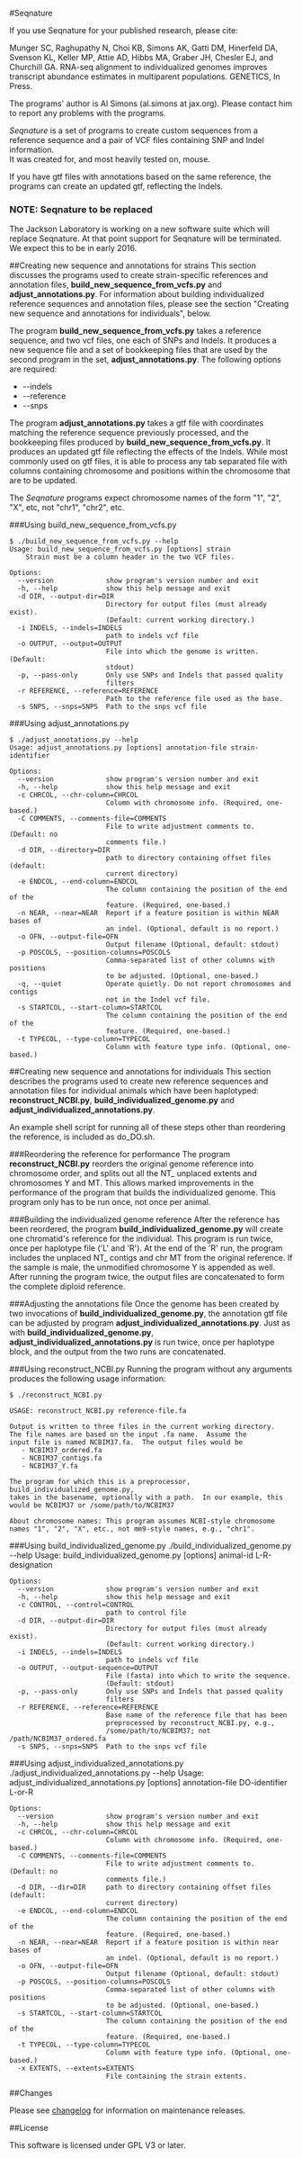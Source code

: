 #Seqnature

If you use Seqnature for your published research, please cite:

Munger SC, Raghupathy N, Choi KB, Simons AK, Gatti DM, Hinerfeld DA, Svenson KL, 
Keller MP, Attie AD, Hibbs MA, Graber JH, Chesler EJ, and Churchill GA. 
RNA-seq alignment to individualized genomes improves transcript abundance 
estimates in multiparent populations. GENETICS, In Press. 

The programs' author is Al Simons (al.simons at jax.org).  Please contact him
to report any problems with the programs.

_Seqnature_ is a set of programs to create custom sequences from a reference 
sequence and a pair of VCF files containing SNP and Indel information.  
It was created for, and most heavily tested on, mouse.

If you have gtf files with annotations based on the same reference, the
programs can create an updated gtf, reflecting the Indels.

### NOTE: Seqnature to be replaced

The Jackson Laboratory is working on a new software suite which will replace
Seqnature.  At that point support for Seqnature will be terminated.  We expect
this to be in early 2016.

##Creating new sequence and annotations for strains
This section discusses the programs used to create strain-specific references
and annotation files, __build_new_sequence_from_vcfs.py__ and
__adjust_annotations.py__.  For information about building individualized
reference sequences and annotation files, please see the section
"Creating new sequence and annotations for individuals", below.

The program __build_new_sequence_from_vcfs.py__ takes a reference sequence, 
and two vcf files, one each of SNPs and Indels.  It produces a new
sequence file and a set of bookkeeping files that are used by the second
program in the set, __adjust_annotations.py__.  The following options are
required:
* --indels
* --reference
* --snps

The program __adjust_annotations.py__ takes a gtf file with coordinates matching
the reference sequence previously processed, and the bookkeeping files produced
by __build_new_sequence_from_vcfs.py__.  It produces an updated gtf file reflecting
the effects of the Indels.  While most commonly used on gtf files, it is able 
to process any tab separated file with columns containing chromosome and 
positions within the chromosome that are to be updated.

The _Seqnature_ programs expect chromosome names of the form "1", "2", "X", etc,
not "chr1", "chr2", etc.

###Using build_new_sequence_from_vcfs.py

    $ ./build_new_sequence_from_vcfs.py --help
    Usage: build_new_sequence_from_vcfs.py [options] strain
        Strain must be a column header in the two VCF files.

    Options:
      --version             show program's version number and exit
      -h, --help            show this help message and exit
      -d DIR, --output-dir=DIR
                            Directory for output files (must already exist).
                            (Default: current working directory.)
      -i INDELS, --indels=INDELS
                            path to indels vcf file
      -o OUTPUT, --output=OUTPUT
                            File into which the genome is written. (Default:
                            stdout)
      -p, --pass-only       Only use SNPs and Indels that passed quality
                            filters
      -r REFERENCE, --reference=REFERENCE
                            Path to the reference file used as the base.
      -s SNPS, --snps=SNPS  Path to the snps vcf file

###Using adjust_annotations.py

    $ ./adjust_annotations.py --help
    Usage: adjust_annotations.py [options] annotation-file strain-identifier

    Options:
      --version             show program's version number and exit
      -h, --help            show this help message and exit
      -c CHRCOL, --chr-column=CHRCOL
                            Column with chromosome info. (Required, one-based.)
      -C COMMENTS, --comments-file=COMMENTS
                            File to write adjustment comments to. (Default: no
                            comments file.)
      -d DIR, --directory=DIR
                            path to directory containing offset files (default:
                            current directory)
      -e ENDCOL, --end-column=ENDCOL
                            The column containing the position of the end of the
                            feature. (Required, one-based.)
      -n NEAR, --near=NEAR  Report if a feature position is within NEAR bases of
                            an indel. (Optional, default is no report.)
      -o OFN, --output-file=OFN
                            Output filename (Optional, default: stdout)
      -p POSCOLS, --position-columns=POSCOLS
                            Comma-separated list of other columns with positions
                            to be adjusted. (Optional, one-based.)
      -q, --quiet           Operate quietly. Do not report chromosomes and contigs
                            not in the Indel vcf file.
      -s STARTCOL, --start-column=STARTCOL
                            The column containing the position of the end of the
                            feature. (Required, one-based.)
      -t TYPECOL, --type-column=TYPECOL
                            Column with feature type info. (Optional, one-based.)

##Creating new sequence and annotations for individuals
This section describes the programs used to create new reference sequences and 
annotation files for individual animals which have been haplotyped: 
__reconstruct_NCBI.py__, __build_individualized_genome.py__ and
__adjust_individualized_annotations.py__.

An example shell script for running all of these steps other than reordering the
reference, is included as do_DO.sh.

###Reordering the reference for performance
The program __reconstruct_NCBI.py__ reorders the original genome reference into 
chromosome order, and splits out all the NT_ unplaced extents and chromosomes Y 
and MT.  This allows marked improvements in the performance of the program that 
builds the individualized genome.  This program only has to be run once, not
once per animal.

###Building the individualized genome reference
After the reference has been reordered, the program __build_individualized_genome.py__
will create one chromatid's reference for the individual.  This program is run twice,
once per haplotype file ('L' and 'R').  At the end of the 'R' run, the program
includes the unplaced NT_ contigs
and chr MT from the original reference.  If the sample is male, 
the unmodified chromosome Y is appended as well.  After running the program twice,
the output files are concatenated to form the complete diploid reference.

###Adjusting the annotations file
Once the genome has been created by two invocations of __build_individualized_genome.py__,
the annotation gtf file can be adjusted by program __adjust_individualized_annotations.py__.
Just as with __build_individualized_genome.py__, __adjust_individualized_annotations.py__ is
run twice, once per haplotype block, and the output from the two runs are concatenated.

###Using reconstruct_NCBI.py
Running the program without any arguments produces the following usage information:

    $ ./reconstruct_NCBI.py
    
    USAGE: reconstruct_NCBI.py reference-file.fa

    Output is written to three files in the current working directory.
    The file names are based on the input .fa name.  Assume the
    input file is named NCBIM37.fa.  The output files would be
       - NCBIM37_ordered.fa
       - NCBIM37_contigs.fa
       - NCBIM37_Y.fa

    The program for which this is a preprocessor, build_individualized_genome.py,
    takes in the basename, optionally with a path.  In our example, this 
    would be NCBIM37 or /some/path/to/NCBIM37

    About chromosome names: This program assumes NCBI-style chromosome
    names "1", "2", "X", etc., not mm9-style names, e.g., "chr1".

###Using build_individualized_genome.py
    ./build_individualized_genome.py --help
    Usage: build_individualized_genome.py [options] animal-id L-R-designation

    Options:
      --version             show program's version number and exit
      -h, --help            show this help message and exit
      -c CONTROL, --control=CONTROL
                            path to control file
      -d DIR, --output-dir=DIR
                            Directory for output files (must already exist).
                            (Default: current working directory.)
      -i INDELS, --indels=INDELS
                            path to indels vcf file
      -o OUTPUT, --output-sequence=OUTPUT
                            File (fasta) into which to write the sequence.
                            (Default: stdout)
      -p, --pass-only       Only use SNPs and Indels that passed quality
                            filters
      -r REFERENCE, --reference=REFERENCE
                            Base name of the reference file that has been
                            preprocessed by reconstruct_NCBI.py, e.g.,
                            /some/path/to/NCBIM37; not /path/NCBIM37_ordered.fa
      -s SNPS, --snps=SNPS  Path to the snps vcf file

###Using adjust_individualized_annotations.py
    ./adjust_individualized_annotations.py --help
    Usage: adjust_individualized_annotations.py [options] annotation-file DO-identifier L-or-R

    Options:
      --version             show program's version number and exit
      -h, --help            show this help message and exit
      -c CHRCOL, --chr-column=CHRCOL
                            Column with chromosome info. (Required, one-based.)
      -C COMMENTS, --comments-file=COMMENTS
                            File to write adjustment comments to. (Default: no
                            comments file.)
      -d DIR, --dir=DIR     path to directory containing offset files (default:
                            current directory)
      -e ENDCOL, --end-column=ENDCOL
                            The column containing the position of the end of the
                            feature. (Required, one-based.)
      -n NEAR, --near=NEAR  Report if a feature position is within near bases of
                            an indel. (Optional, default is no report.)
      -o OFN, --output-file=OFN
                            Output filename (Optional, default: stdout)
      -p POSCOLS, --position-columns=POSCOLS
                            Comma-separated list of other columns with positions
                            to be adjusted. (Optional, one-based.)
      -s STARTCOL, --start-column=STARTCOL
                            The column containing the position of the end of the
                            feature. (Required, one-based.)
      -t TYPECOL, --type-column=TYPECOL
                            Column with feature type info. (Optional, one-based.)
      -x EXTENTS, --extents=EXTENTS
                            File containing the strain extents.

##Changes

Please see [changelog](https://github.com/jaxcs/seqnature/changelog) for information on maintenance releases.

##License

This software is licensed under GPL V3 or later.
